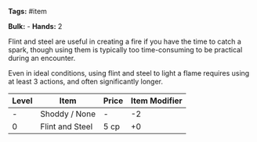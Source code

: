 **Tags:** #item

**Bulk:** -
**Hands:** 2

Flint and steel are useful in creating a fire if you have the time to catch a spark, though using them is typically too time-consuming to be practical during an encounter. 

Even in ideal conditions, using flint and steel to light a flame requires using at least 3 actions, and often significantly longer.

| **Level** | **Item**        | **Price** | **Item Modifier** |
| --------- | --------------- | --------- | ----------------- |
| -         | Shoddy / None   | -         | -2                |
| 0         | Flint and Steel | 5 cp      | +0                |
